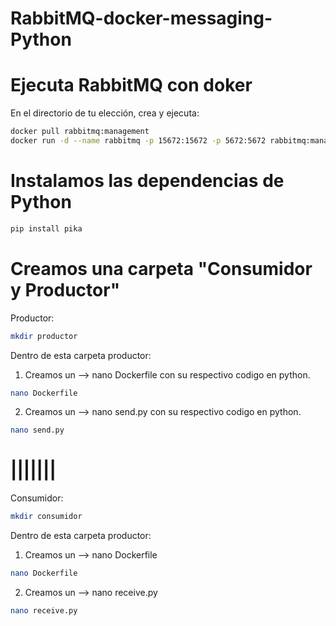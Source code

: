 # RabbitMQ-docker-messaging-Python

# Ejecuta RabbitMQ con doker

En el directorio de tu elección, crea y ejecuta:

```bash
docker pull rabbitmq:management
docker run -d --name rabbitmq -p 15672:15672 -p 5672:5672 rabbitmq:management
```

# Instalamos las dependencias de Python
```bash
pip install pika
```

# Creamos una carpeta "Consumidor y Productor"

Productor:
```bash
mkdir productor
``` 
Dentro de esta carpeta productor:
1. Creamos un --> nano Dockerfile con su respectivo codigo en python.
```bash
nano Dockerfile
```
2. Creamos un --> nano send.py con su respectivo codigo en python.
```bash
nano send.py
```
# |||||||
Consumidor:
```bash
mkdir consumidor
```
Dentro de esta carpeta productor:
1. Creamos un --> nano Dockerfile
```bash
nano Dockerfile
```
2. Creamos un --> nano receive.py
```bash
nano receive.py
```
